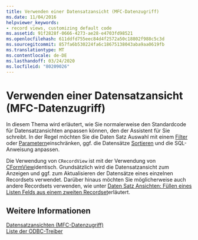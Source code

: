 ```yaml
---
title: Verwenden einer Datensatzansicht (MFC-Datenzugriff)
ms.date: 11/04/2016
helpviewer_keywords:
- record views, customizing default code
ms.assetid: 91f2828f-0666-4273-ae28-e4703fd98521
ms.openlocfilehash: 611ddfd755eec84d4f2572a50c18802f988c5c3d
ms.sourcegitcommit: 857fa6b530224fa6c18675138043aba9aa0619fb
ms.translationtype: MT
ms.contentlocale: de-DE
ms.lasthandoff: 03/24/2020
ms.locfileid: "80209026"
---
```

# <a name="using-a-record-view--mfc-data-access"></a>Verwenden einer Datensatzansicht (MFC-Datenzugriff)

In diesem Thema wird erläutert, wie Sie normalerweise den Standardcode für Datensatzansichten anpassen können, den der Assistent für Sie schreibt. In der Regel möchten Sie die Daten Satz Auswahl mit einem [Filter](../data/odbc/recordset-filtering-records-odbc.md) oder [Parametern](../data/odbc/recordset-parameterizing-a-recordset-odbc.md)einschränken, ggf. die Datensätze [Sortieren](../data/odbc/recordset-sorting-records-odbc.md) und die SQL-Anweisung anpassen.

Die Verwendung von `CRecordView` ist mit der Verwendung von [CFormView](../mfc/reference/cformview-class.md)identisch. Grundsätzlich wird die Datensatzansicht zum Anzeigen und ggf. zum Aktualisieren der Datensätze eines einzelnen Recordsets verwendet. Darüber hinaus möchten Sie möglicherweise auch andere Recordsets verwenden, wie unter [Daten Satz Ansichten: Füllen eines Listen Felds aus einem zweiten Recordset](../data/filling-a-list-box-from-a-second-recordset-mfc-data-access.md)erläutert.

## <a name="see-also"></a>Weitere Informationen

[Datensatzansichten (MFC-Datenzugriff)](../data/record-views-mfc-data-access.md)<br/>
[Liste der ODBC-Treiber](../data/odbc/odbc-driver-list.md)
